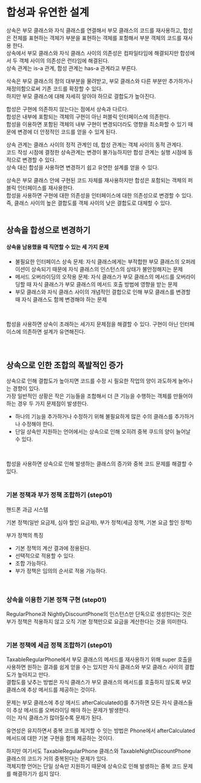 # 합성과 유연한 설계
상속은 부모 클래스와 자식 클래스를 연결해서 부모 클래스의 코드를 재사용하고, 합성은 전체를 표현하는 객체가 부분을 표현하는 객체를 포함해서 부분 객체의 코드를 재사용 한다.  
상속에서 부모 클래스와 자식 클래스 사이의 의존성은 컴파일타임에 해결되지만 합성에서 두 객체 사이의 의존성은 런타임에 해결된다.  
상속 관계는 is-a 관계, 합성 관계는 has-a 관계라고 부른다.  

삭속은 부모 클래스의 정의 대부분을 물려받고, 부모 클래스와 다른 부분만 추가하거나 재정의함으로써 기존 코드를 확장할 수 있다.  
하지만 부모 클래스에 대해 자세히 알아야 하므로 결합도가 높아진다.  

합성은 구현에 의존하지 않는다는 점에서 상속과 다르다.  
합성은 내부에 포함되는 객체의 구현이 아닌 퍼블릭 인터페이스에 의존한다.  
합성을 이용하면 포함된 객체의 내부 구현이 변경되더라도 영향을 최소화할 수 있기 때문에 변경에 더 안정적인 코드를 얻을 수 있게 된다.  

상속 관계는 클래스 사이의 정적 관계인 데, 합성 관계는 객체 사이의 동적 관계다.  
코드 작성 시점에 결정한 상속관계는 변경이 불가능하지만 합성 관계는 실행 시점에 동적으로 변경할 수 있다.  
상속 대신 합성을 사용하면 변경하기 쉽고 유연한 설계를 얻을 수 있다.  

상속은 부모 클래스 안에 구현된 코드 자체를 재사용하지만 합성은 포함되는 객체의 퍼블릭 인터페이스를 재사용한다.  
합성을 사용하면 구현에 대한 의존성을 인터페이스에 대한 의존성으로 변경할 수 있다. 즉, 클래스 사이의 높은 결합도를 객체 사이의 낮은 결합도로 대체할 수 있다.  
<br/>

## 상속을 합성으로 변경하기

#### 상속을 남용했을 때 직면할 수 있는 세 가지 문제
- 불필요한 인터페이스 상속 문제: 자식 클래스에게는 부적합한 부모 클래스의 오퍼레이션이 상속되기 때문에 자식 클래스의 인스턴스의 상태가 불안정해지는 문제
- 메서드 오버라이딩의 오작용 문제: 자식 클래스가 부모 클래스의 메서드를 오버라이딩할 때 자식 클래스가 부모 클래스의 메서드 호출 방법에 영향을 받는 문제
- 부모 클래스와 자식 클래스 사이의 개념적인 결합으로 인해 부모 클래스를 변경할 때 자식 클래스도 함께 변경해야 하는 문제  
<br/>

합성을 사용하면 상속이 초래하는 세가지 문제점을 해결할 수 있다. 구현이 아닌 인터페이스에 의존하면 설계가 유연해진다.    
<br/>
<br/>

## 상속으로 인한 조합의 폭발적인 증가
상속으로 인해 결합도가 높아지면 코드를 수정 시 필요한 작업의 양이 과도하게 늘어나는 경향이 있다.  
가장 일반적인 상황은 작은 기능들을 조합해서 더 큰 기능을 수행하는 객체를 만들어야 하는 경우 두 가지 문제점이 발생한다.  

- 하나의 기능을 추가하거나 수정하기 위해 불필요하게 많은 수의 클래스를 추가하거나 수정해야 한다.  
- 단일 상속만 지원하는 언어에서는 상속으로 인해 오히려 중복 쿠드의 양이 늘어날 수 있다.  
<br/>

합성을 사용하면 상속으로 인해 발생하는 클래스의 증가와 중복 코드 문제를 해결할 수 있다.  
<br/>

### 기본 정책과 부가 정책 조합하기 (step01)
핸드폰 과금 시스템   
 
기본 정책(일반 요금제, 심야 할인 요금제), 부가 정책(세금 정책, 기본 요금 할인 정책)   

부가 정책의 특징
- 기본 정책의 계산 결과에 정용된다.
- 선택적으로 적용할 수 있다.
- 조합 가능하다.
- 부가 정책은 임의의 순서로 적용 가능하다.  
<br/>

### 상속을 이용한 기본 정책 구현 (step01)

RegularPhone과 NightlyDiscountPhone의 인스턴스만 단독으로 생성한다는 것은 부가 정책은 적용하지 않고 오직 기본 정책만으로 요금을 계산한다는 것을 의미한다.  
<br/>

### 기본 정책에 세금 정책 조합하기 (step01)
TaxableRegularPhone에서 부모 클래스의 메서드를 재사용하기 위해 super 호출을 사용하면 원하는 결과를 쉽게 얻을 수는 있지만 자식 클래스와 부모 클래스 사이의 결합도가 높아지고 만다.  
결합도를 낮추는 방법은 자식 클래스가 부모 클래스의 메서드를 호출하지 않도록 부모 클래스에 추상 메서드를 제공하는 것이다.  

문제는 부모 클래스에 추상 메서드 afterCalculated()를 추가하면 모든 자식 클래스들이 추상 메서드를 오버라이딩 해야 하는 문제가 발생한다.  
이는 자식 클래스가 많아질수록 문제가 된다.  

유연성은 유지하면서 중복 코드를 제거할 수 잇는 방법은 Phone에서 afterCalculated 메서드에 대한 기본 구현을 함께 제공하는 것이다.

하지만 여기서도 TaxableRegularPhone 클래스와 TaxableNightDiscountPhone 클래스의 코드가 거의 중복된다는 문제가 있다.  
객체지향 언어는 단일 상속만 지원하기 때문에 상속으로 인해 발생하는 중복 코드 문제를 해결하기가 쉽지 않다.    
<br/>

